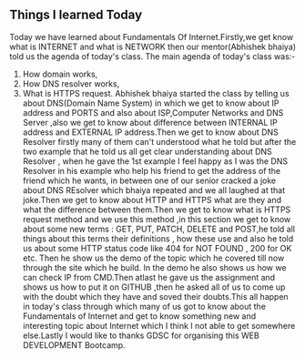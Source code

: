 ## Things I learned Today

Today we have learned about Fundamentals Of Internet.Firstly,we get know what is INTERNET and what is NETWORK then our mentor(Abhishek bhaiya) told us the agenda of 
today's class.
The main agenda of today's class was:-
1. How domain works,
2. How DNS resolver works,
3. What is HTTPS request.
Abhishek bhaiya started the class by telling us about DNS(Domain Name System) in which we get to know about IP address and PORTS and also about ISP,Computer Networks and
DNS Server ,also we get to know about difference between INTERNAL IP address and EXTERNAL IP address.Then we get to know about DNS Resolver firstly many of them can't
understood what he told but after the two example that he told us all get clear understanding about DNS Resolver , when he gave the 1st example I feel happy
as I was the DNS Resolver in his example who help his friend to get the address of the friend which he wants, in between one of our senior cracked a joke about 
DNS REsolver which bhaiya repeated and we all laughed at that joke.Then we get to know about HTTP and HTTPS what are they and what the difference between them.Then we get
to know what is HTTPS request method and we use this method  ,in this section we get to know about some new terms : GET, PUT, PATCH, DELETE and POST,he told all 
things about this terms their definitions , how these use and also he told us about some HTTP status code like 404 for NOT FOUND , 200 for OK etc. Then he show 
us the demo of the topic which he covered till now through the site which he build. In the demo he also shows us how we can check IP from CMD.Then atlast he gave us the 
assignment and shows us how to put it on  GITHUB ,then he asked all of us to come up with the doubt which they have and soved their doubts.This all happen in today's 
class through which many of us got to know about the Fundamentals of Internet and get to know something new and interesting topic about Internet which I think I not able
to get somewhere else.Lastly I would like to thanks GDSC for organising this WEB DEVELOPMENT Bootcamp.
